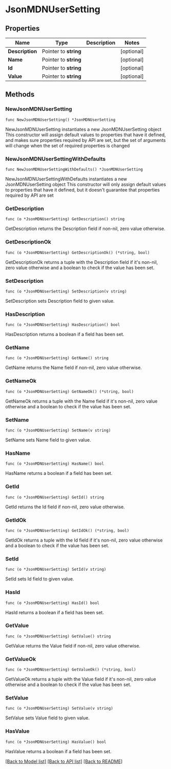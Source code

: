 # JsonMDNUserSetting

## Properties

Name | Type | Description | Notes
------------ | ------------- | ------------- | -------------
**Description** | Pointer to **string** |  | [optional] 
**Name** | Pointer to **string** |  | [optional] 
**Id** | Pointer to **string** |  | [optional] 
**Value** | Pointer to **string** |  | [optional] 

## Methods

### NewJsonMDNUserSetting

`func NewJsonMDNUserSetting() *JsonMDNUserSetting`

NewJsonMDNUserSetting instantiates a new JsonMDNUserSetting object
This constructor will assign default values to properties that have it defined,
and makes sure properties required by API are set, but the set of arguments
will change when the set of required properties is changed

### NewJsonMDNUserSettingWithDefaults

`func NewJsonMDNUserSettingWithDefaults() *JsonMDNUserSetting`

NewJsonMDNUserSettingWithDefaults instantiates a new JsonMDNUserSetting object
This constructor will only assign default values to properties that have it defined,
but it doesn't guarantee that properties required by API are set

### GetDescription

`func (o *JsonMDNUserSetting) GetDescription() string`

GetDescription returns the Description field if non-nil, zero value otherwise.

### GetDescriptionOk

`func (o *JsonMDNUserSetting) GetDescriptionOk() (*string, bool)`

GetDescriptionOk returns a tuple with the Description field if it's non-nil, zero value otherwise
and a boolean to check if the value has been set.

### SetDescription

`func (o *JsonMDNUserSetting) SetDescription(v string)`

SetDescription sets Description field to given value.

### HasDescription

`func (o *JsonMDNUserSetting) HasDescription() bool`

HasDescription returns a boolean if a field has been set.

### GetName

`func (o *JsonMDNUserSetting) GetName() string`

GetName returns the Name field if non-nil, zero value otherwise.

### GetNameOk

`func (o *JsonMDNUserSetting) GetNameOk() (*string, bool)`

GetNameOk returns a tuple with the Name field if it's non-nil, zero value otherwise
and a boolean to check if the value has been set.

### SetName

`func (o *JsonMDNUserSetting) SetName(v string)`

SetName sets Name field to given value.

### HasName

`func (o *JsonMDNUserSetting) HasName() bool`

HasName returns a boolean if a field has been set.

### GetId

`func (o *JsonMDNUserSetting) GetId() string`

GetId returns the Id field if non-nil, zero value otherwise.

### GetIdOk

`func (o *JsonMDNUserSetting) GetIdOk() (*string, bool)`

GetIdOk returns a tuple with the Id field if it's non-nil, zero value otherwise
and a boolean to check if the value has been set.

### SetId

`func (o *JsonMDNUserSetting) SetId(v string)`

SetId sets Id field to given value.

### HasId

`func (o *JsonMDNUserSetting) HasId() bool`

HasId returns a boolean if a field has been set.

### GetValue

`func (o *JsonMDNUserSetting) GetValue() string`

GetValue returns the Value field if non-nil, zero value otherwise.

### GetValueOk

`func (o *JsonMDNUserSetting) GetValueOk() (*string, bool)`

GetValueOk returns a tuple with the Value field if it's non-nil, zero value otherwise
and a boolean to check if the value has been set.

### SetValue

`func (o *JsonMDNUserSetting) SetValue(v string)`

SetValue sets Value field to given value.

### HasValue

`func (o *JsonMDNUserSetting) HasValue() bool`

HasValue returns a boolean if a field has been set.


[[Back to Model list]](../README.md#documentation-for-models) [[Back to API list]](../README.md#documentation-for-api-endpoints) [[Back to README]](../README.md)


